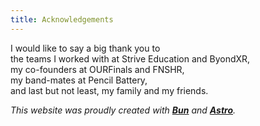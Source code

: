 ```yaml
---
title: Acknowledgements
---
```


I would like to say a big thank you to
<br />
the teams I worked with at Strive Education and ByondXR,
<br />
my co-founders at OURFinals and FNSHR,
<br />
my band-mates at Pencil Battery,
<br />
and last but not least, my family and my friends.

_This website was proudly created with **[Bun](https://bun.sh/)** and **[Astro](https://astro.build/)**._

